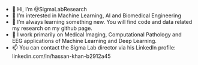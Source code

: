 - 👋 Hi, I’m @SigmaLabResearch
- 👀 I’m interested in Machine Learning, AI and Biomedical Engineering
- 🌱 I’m always learning something new. You will find code and data related my research on my github page.
- 💞️ I work primarily on Medical Imaging, Computational Pathology and EEG applications of Machine Learning and Deep Learning.
- 📫 You can contact the Sigma Lab director via his LinkedIn profile: linkedin.com/in/hassan-khan-b2912a45

<!---
SigmaLabResearch/SigmaLabResearch is a ✨ special ✨ repository because its `README.md` (this file) appears on your GitHub profile.
You can click the Preview link to take a look at your changes.
--->
